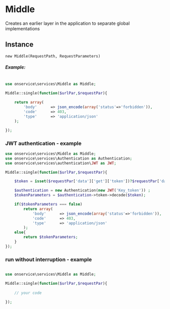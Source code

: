 
# Middle
Creates an earlier layer in the application to separate global implementations

## Instance

	new Middle(RequestPath, RequestParameters)


##### Example:
```php

use onservice\services\Middle as Middle;

Middle::single(function($urlPar,$requestPar){
	
	return array(
		'body'		=> json_encode(array('status'=>'forbidden')),
		'code'		=> 403,
		'type'		=> 'application/json'
	);

});

```


### JWT authentication - example

```php
use onservice\services\Middle as Middle;
use onservice\services\Authentication as Authentication;
use onservice\services\authentication\JWT as JWT;

Middle::single(function($urlPar,$requestPar){

	$token = isset($requestPar['data']['get']['token'])?$requestPar['data']['get']['token']:null;

	$authentication = new Authentication(new JWT('Key_token')) ;
	$tokenParameters = $authentication->token->decode($token);

	if($tokenParameters === false)
		return array(
			'body'		=> json_encode(array('status'=>'forbidden')),
			'code'		=> 403,
			'type'		=> 'application/json'
		);
	else{		
		return $tokenParameters;
	}
});

```

### run without interruption - example
```php

use onservice\services\Middle as Middle;

Middle::single(function($urlPar,$requestPar){
	
	// your code

});

```
